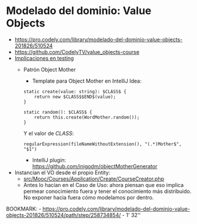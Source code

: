 # Modelado del dominio: Value Objects
- https://pro.codely.com/library/modelado-del-dominio-value-objects-201826/510524
- https://github.com/CodelyTV/value_objects-course
- [Implicaciones en testing](https://github.com/CodelyTV/value_objects-course/tree/main/03-value_objects_beyond/1-testing)
    - Patrón Object Mother
        - Template para Object Mother en IntelliJ Idea:
        ```  
        static create(value: string): $CLASS$ {
            return new $CLASS$$END$(value);
        }

        static random(): $CLASS$ {
            return this.create(WordMother.random());
        }
        ```

        Y el valor de $CLASS$:
        ```
        regularExpression(fileNameWithoutExtension(), "(.*)Mother$", "$1")
        ```
        - IntelliJ plugin: https://github.com/inigodm/objectMotherGenerator
- Instancian el VO desde el propio Entity:
    - [src/Mooc/Courses/Application/Create/CourseCreator.php](https://github.com/CodelyTV/php-ddd-example/blob/38159067018714cb37ab29274a2352d6611f4fb1/src/Mooc/Courses/Application/Create/CourseCreator.php#L14)
    - Antes lo hacían en el Caso de Uso: ahora piensan que eso implica permear conocimiento fuera y tener el conocimiento más distribuido. No exponer hacia fuera cómo modelamos por dentro.
    
BOOKMARK:
    - https://pro.codely.com/library/modelado-del-dominio-value-objects-201826/510524/path/step/258734854/
    - 1' 32''